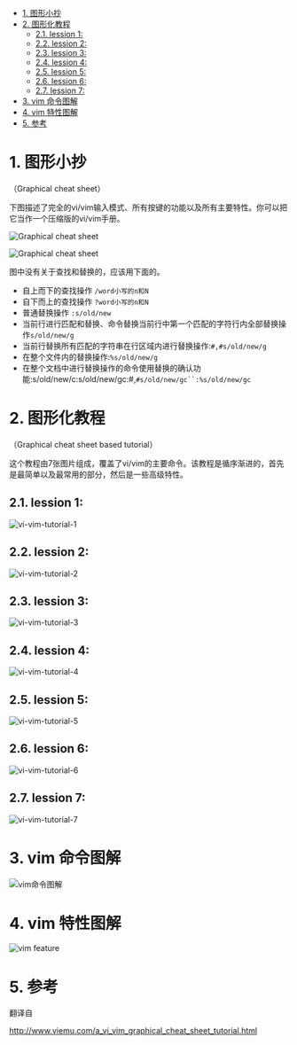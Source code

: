 
<!-- @import "[TOC]" {cmd="toc" depthFrom=1 depthTo=6 orderedList=false} -->

<!-- code_chunk_output -->

- [1. 图形小抄](#1-图形小抄)
- [2. 图形化教程](#2-图形化教程)
  - [2.1. lession 1:](#21-lession-1)
  - [2.2. lession 2:](#22-lession-2)
  - [2.3. lession 3:](#23-lession-3)
  - [2.4. lession 4:](#24-lession-4)
  - [2.5. lession 5:](#25-lession-5)
  - [2.6. lession 6:](#26-lession-6)
  - [2.7. lession 7:](#27-lession-7)
- [3. vim 命令图解](#3-vim-命令图解)
- [4. vim 特性图解](#4-vim-特性图解)
- [5. 参考](#5-参考)

<!-- /code_chunk_output -->

# 1. 图形小抄

（Graphical cheat sheet）

下图描述了完全的vi/vim输入模式、所有按键的功能以及所有主要特性。你可以把它当作一个压缩版的vi/vim手册。

![Graphical cheat sheet](images/vi-vim-cheat-sheet.gif)

![Graphical cheat sheet](images/vim-cheat-sheet-cn.png)

图中没有关于查找和替换的，应该用下面的。


- 自上而下的查找操作  `/word小写的n和N`
- 自下而上的查找操作  `?word小写的n和N`
- 普通替换操作    `:s/old/new`
- 当前行进行匹配和替换、命令替换当前行中第一个匹配的字符行内全部替换操作`s/old/new/g`
- 当前行替换所有匹配的字符串在行区域内进行替换操作:`#,#s/old/new/g`
- 在整个文件内的替换操作:`%s/old/new/g`
- 在整个文档中进行替换操作的命令使用替换的确认功能:s/old/new/c:s/old/new/gc:#,`#s/old/new/gc``:%s/old/new/gc`


# 2. 图形化教程

（Graphical cheat sheet based tutorial）

这个教程由7张图片组成，覆盖了vi/vim的主要命令。该教程是循序渐进的，首先是最简单以及最常用的部分，然后是一些高级特性。

## 2.1. lession 1:

![vi-vim-tutorial-1](images/vi-vim-tutorial-1.gif)

## 2.2. lession 2:

![vi-vim-tutorial-2](images/vi-vim-tutorial-2.gif)

## 2.3. lession 3:

![vi-vim-tutorial-3](images/vi-vim-tutorial-3.gif)

## 2.4. lession 4:

![vi-vim-tutorial-4](images/vi-vim-tutorial-4.gif)

## 2.5. lession 5:

![vi-vim-tutorial-5](images/vi-vim-tutorial-5.gif)

## 2.6. lession 6:

![vi-vim-tutorial-6](images/vi-vim-tutorial-6.gif)

## 2.7. lession 7:

![vi-vim-tutorial-7](images/vi-vim-tutorial-7.gif)

# 3. vim 命令图解

![vim命令图解](images/Vim_Commands.png)

# 4. vim 特性图解

![vim feature](images/vim-study.png)

# 5. 参考

翻译自

http://www.viemu.com/a_vi_vim_graphical_cheat_sheet_tutorial.html
